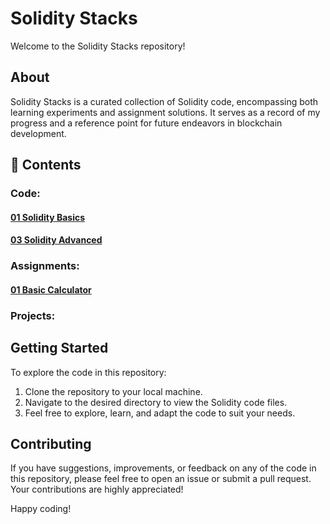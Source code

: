 # Solidity Stacks

Welcome to the Solidity Stacks repository!

## About

Solidity Stacks is a curated collection of Solidity code, encompassing both learning experiments and assignment solutions. It serves as a record of my progress and a reference point for future endeavors in blockchain development.

## 📝 Contents

### Code:
#### [01 Solidity Basics](./1.%20Solidity%20Basics/) 
#### [03 Solidity Advanced](./2.%20Solidity%20Advanced/)


### Assignments: 
#### [01 Basic Calculator](./1.%20Basic%20Calculator/) 

### Projects:

## Getting Started

To explore the code in this repository:

1. Clone the repository to your local machine.
2. Navigate to the desired directory to view the Solidity code files.
3. Feel free to explore, learn, and adapt the code to suit your needs.

## Contributing

If you have suggestions, improvements, or feedback on any of the code in this repository, please feel free to open an issue or submit a pull request. Your contributions are highly appreciated!

Happy coding!

